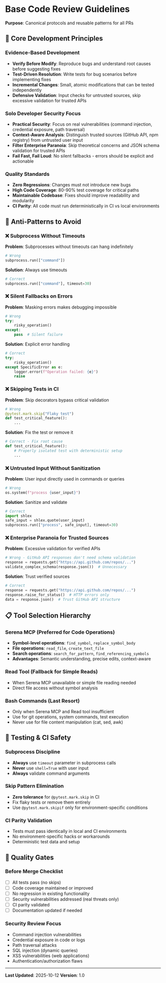 # Base Code Review Guidelines

**Purpose**: Canonical protocols and reusable patterns for all PRs

## 🎯 Core Development Principles

### Evidence-Based Development
- **Verify Before Modify**: Reproduce bugs and understand root causes before suggesting fixes
- **Test-Driven Resolution**: Write tests for bug scenarios before implementing fixes
- **Incremental Changes**: Small, atomic modifications that can be tested independently
- **Defensive Validation**: Input checks for untrusted sources, skip excessive validation for trusted APIs

### Solo Developer Security Focus
- **Practical Security**: Focus on real vulnerabilities (command injection, credential exposure, path traversal)
- **Context-Aware Analysis**: Distinguish trusted sources (GitHub API, npm registry) from untrusted user input
- **Filter Enterprise Paranoia**: Skip theoretical concerns and JSON schema validation for trusted APIs
- **Fail Fast, Fail Loud**: No silent fallbacks - errors should be explicit and actionable

### Quality Standards
- **Zero Regressions**: Changes must not introduce new bugs
- **High Code Coverage**: 80-90% test coverage for critical paths
- **Maintainable Codebase**: Fixes should improve readability and modularity
- **CI Parity**: All code must run deterministically in CI vs local environments

## 🚫 Anti-Patterns to Avoid

### ❌ **Subprocess Without Timeouts**
**Problem**: Subprocesses without timeouts can hang indefinitely
```python
# Wrong
subprocess.run(["command"])
```
**Solution**: Always use timeouts
```python
# Correct
subprocess.run(["command"], timeout=30)
```

### ❌ **Silent Fallbacks on Errors**
**Problem**: Masking errors makes debugging impossible
```python
# Wrong
try:
    risky_operation()
except:
    pass  # Silent failure
```
**Solution**: Explicit error handling
```python
# Correct
try:
    risky_operation()
except SpecificError as e:
    logger.error(f"Operation failed: {e}")
    raise
```

### ❌ **Skipping Tests in CI**
**Problem**: Skip decorators bypass critical validation
```python
# Wrong
@pytest.mark.skip("Flaky test")
def test_critical_feature():
    ...
```
**Solution**: Fix the test or remove it
```python
# Correct - Fix root cause
def test_critical_feature():
    # Properly isolated test with deterministic setup
    ...
```

### ❌ **Untrusted Input Without Sanitization**
**Problem**: User input directly used in commands or queries
```python
# Wrong
os.system(f"process {user_input}")
```
**Solution**: Sanitize and validate
```python
# Correct
import shlex
safe_input = shlex.quote(user_input)
subprocess.run(["process", safe_input], timeout=30)
```

### ❌ **Enterprise Paranoia for Trusted Sources**
**Problem**: Excessive validation for verified APIs
```python
# Wrong - GitHub API responses don't need schema validation
response = requests.get("https://api.github.com/repos/...")
validate_complex_schema(response.json())  # Unnecessary
```
**Solution**: Trust verified sources
```python
# Correct
response = requests.get("https://api.github.com/repos/...")
response.raise_for_status()  # HTTP errors only
data = response.json()  # Trust GitHub API structure
```

## 📋 Tool Selection Hierarchy

### Serena MCP (Preferred for Code Operations)
- **Symbol-level operations**: `find_symbol`, `replace_symbol_body`
- **File operations**: `read_file`, `create_text_file`
- **Search operations**: `search_for_pattern`, `find_referencing_symbols`
- **Advantages**: Semantic understanding, precise edits, context-aware

### Read Tool (Fallback for Simple Reads)
- When Serena MCP unavailable or simple file reading needed
- Direct file access without symbol analysis

### Bash Commands (Last Resort)
- Only when Serena MCP and Read tool insufficient
- Use for git operations, system commands, test execution
- Never use for file content manipulation (cat, sed, awk)

## 🔧 Testing & CI Safety

### Subprocess Discipline
- **Always** use `timeout` parameter in subprocess calls
- **Never** use `shell=True` with user input
- **Always** validate command arguments

### Skip Pattern Elimination
- **Zero tolerance** for `@pytest.mark.skip` in CI
- Fix flaky tests or remove them entirely
- Use `@pytest.mark.skipif` only for environment-specific conditions

### CI Parity Validation
- Tests must pass identically in local and CI environments
- No environment-specific hacks or workarounds
- Deterministic test data and setup

## 🎯 Quality Gates

### Before Merge Checklist
- [ ] All tests pass (no skips)
- [ ] Code coverage maintained or improved
- [ ] No regression in existing functionality
- [ ] Security vulnerabilities addressed (real threats only)
- [ ] CI parity validated
- [ ] Documentation updated if needed

### Security Review Focus
- Command injection vulnerabilities
- Credential exposure in code or logs
- Path traversal attacks
- SQL injection (dynamic queries)
- XSS vulnerabilities (web applications)
- Authentication/authorization flaws

---

**Last Updated**: 2025-10-12
**Version**: 1.0
